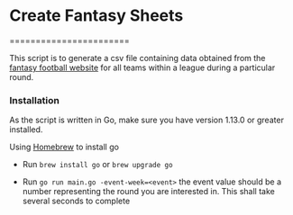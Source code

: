 # Create Fantasy Sheets
=======================

This script is to generate a csv file containing data obtained from the [fantasy football website](https://fantasy.premierleague.com/) for all teams within a league during a particular round.

### Installation

As the script is written in Go, make sure you have version 1.13.0 or greater installed.

Using [Homebrew](https://brew.sh/) to install go
* Run `brew install go` or `brew upgrade go`

* Run `go run main.go -event-week=<event>` the event value should be a number representing the round you are interested in. This shall take several seconds to complete
